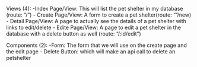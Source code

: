 Views (4):
		-Index Page/View: This will list the pet shelter in my database (route: “/”)
		- Create Page/View: A form to create a pet shelter(route: “”/new)
		- Detail Page/View: A page to actually see the details of a pet shelter with links to edit/delete
		- Edite Page/View: A page to edit a pet shelter in the database with a delete button as well (route: “/:id/edit”)
        
Components (2):
		-Form: The form that we will use on the create page and the edit page
		- Delete Button: which will make an api call to delete an petshelter